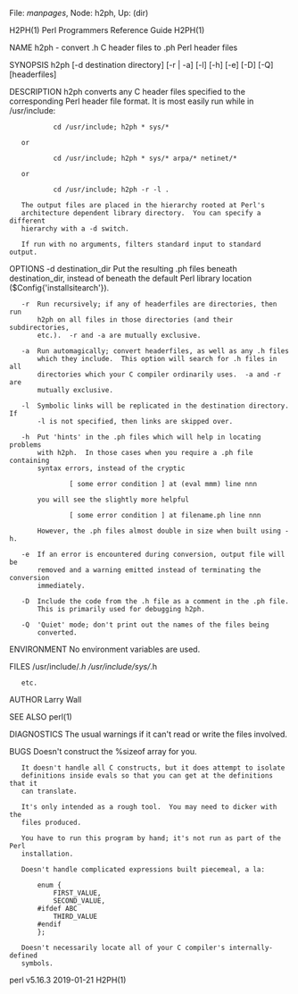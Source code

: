 File: *manpages*,  Node: h2ph,  Up: (dir)

H2PH(1)                Perl Programmers Reference Guide                H2PH(1)



NAME
       h2ph - convert .h C header files to .ph Perl header files

SYNOPSIS
       h2ph [-d destination directory] [-r | -a] [-l] [-h] [-e] [-D] [-Q]
       [headerfiles]

DESCRIPTION
       h2ph converts any C header files specified to the corresponding Perl
       header file format.  It is most easily run while in /usr/include:

               cd /usr/include; h2ph * sys/*

       or

               cd /usr/include; h2ph * sys/* arpa/* netinet/*

       or

               cd /usr/include; h2ph -r -l .

       The output files are placed in the hierarchy rooted at Perl's
       architecture dependent library directory.  You can specify a different
       hierarchy with a -d switch.

       If run with no arguments, filters standard input to standard output.

OPTIONS
       -d destination_dir
           Put the resulting .ph files beneath destination_dir, instead of
           beneath the default Perl library location
           ($Config{'installsitearch'}).

       -r  Run recursively; if any of headerfiles are directories, then run
           h2ph on all files in those directories (and their subdirectories,
           etc.).  -r and -a are mutually exclusive.

       -a  Run automagically; convert headerfiles, as well as any .h files
           which they include.  This option will search for .h files in all
           directories which your C compiler ordinarily uses.  -a and -r are
           mutually exclusive.

       -l  Symbolic links will be replicated in the destination directory.  If
           -l is not specified, then links are skipped over.

       -h  Put 'hints' in the .ph files which will help in locating problems
           with h2ph.  In those cases when you require a .ph file containing
           syntax errors, instead of the cryptic

                   [ some error condition ] at (eval mmm) line nnn

           you will see the slightly more helpful

                   [ some error condition ] at filename.ph line nnn

           However, the .ph files almost double in size when built using -h.

       -e  If an error is encountered during conversion, output file will be
           removed and a warning emitted instead of terminating the conversion
           immediately.

       -D  Include the code from the .h file as a comment in the .ph file.
           This is primarily used for debugging h2ph.

       -Q  'Quiet' mode; don't print out the names of the files being
           converted.

ENVIRONMENT
       No environment variables are used.

FILES
        /usr/include/*.h
        /usr/include/sys/*.h

       etc.

AUTHOR
       Larry Wall

SEE ALSO
       perl(1)

DIAGNOSTICS
       The usual warnings if it can't read or write the files involved.

BUGS
       Doesn't construct the %sizeof array for you.

       It doesn't handle all C constructs, but it does attempt to isolate
       definitions inside evals so that you can get at the definitions that it
       can translate.

       It's only intended as a rough tool.  You may need to dicker with the
       files produced.

       You have to run this program by hand; it's not run as part of the Perl
       installation.

       Doesn't handle complicated expressions built piecemeal, a la:

           enum {
               FIRST_VALUE,
               SECOND_VALUE,
           #ifdef ABC
               THIRD_VALUE
           #endif
           };

       Doesn't necessarily locate all of your C compiler's internally-defined
       symbols.



perl v5.16.3                      2019-01-21                           H2PH(1)

